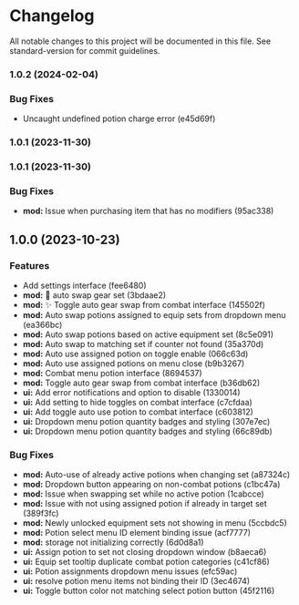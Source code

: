 # Changelog

All notable changes to this project will be documented in this file. See standard-version for commit guidelines.

### 1.0.2 (2024-02-04)


### Bug Fixes

* Uncaught undefined potion charge error (e45d69f)

### 1.0.1 (2023-11-30)

### 1.0.1 (2023-11-30)

### Bug Fixes

- **mod:** Issue when purchasing item that has no modifiers (95ac338)

## 1.0.0 (2023-10-23)

### Features

- Add settings interface (fee6480)
- **mod:** :rocket: auto swap gear set (3bdaae2)
- **mod:** :sparkles: Toggle auto gear swap from combat interface (145502f)
- **mod:** Auto swap potions assigned to equip sets from dropdown menu (ea366bc)
- **mod:** Auto swap potions based on active equipment set (8c5e091)
- **mod:** Auto swap to matching set if counter not found (35a370d)
- **mod:** Auto use assigned potion on toggle enable (066c63d)
- **mod:** Auto use assigned potions on menu close (b9b3267)
- **mod:** Combat menu potion interface (8694537)
- **mod:** Toggle auto gear swap from combat interface (b36db62)
- **ui:** Add error notifications and option to disable (1330014)
- **ui:** Add setting to hide toggles on combat interface (c7cfdaa)
- **ui:** Add toggle auto use potion to combat interface (c603812)
- **ui:** Dropdown menu potion quantity badges and styling (307e7ec)
- **ui:** Dropdown menu potion quantity badges and styling (66c89db)

### Bug Fixes

- **mod:** Auto-use of already active potions when changing set (a87324c)
- **mod:** Dropdown button appearing on non-combat potions (c1bc47a)
- **mod:** Issue when swapping set while no active potion (1cabcce)
- **mod:** Issue with not using assigned potion if already in target set (389f3fc)
- **mod:** Newly unlocked equipment sets not showing in menu (5ccbdc5)
- **mod:** Potion select menu ID element binding issue (acf7777)
- **mod:** storage not initializing correctly (6d0d8a1)
- **ui:** Assign potion to set not closing dropdown window (b8aeca6)
- **ui:** Equip set tooltip duplicate combat potion categories (c41cf86)
- **ui:** Potion assignments dropdown menu issues (efc59ac)
- **ui:** resolve potion menu items not binding their ID (3ec4674)
- **ui:** Toggle button color not matching select potion button (45f2116)
